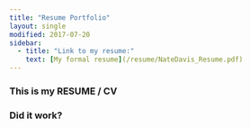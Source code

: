 ```yaml
---
title: "Resume Portfolio"
layout: single
modified: 2017-07-20
sidebar:
  - title: "Link to my resume:"
    text: [My formal resume](/resume/NateDavis_Resume.pdf)
---
```


### This is my RESUME / CV

### Did it work?
